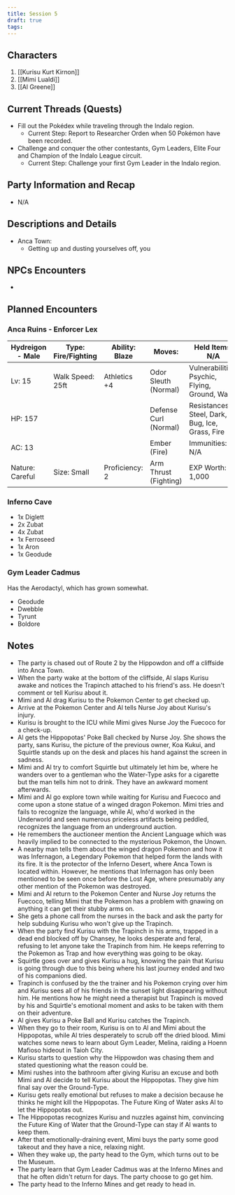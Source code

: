 ```yaml
---
title: Session 5
draft: true
tags:
---
```

## Characters
1. [[Kurisu Kurt Kirnon]]
2. [[Mimi Lualdi]]
3. [[Al Greene]]

## Current Threads (Quests)
 - Fill out the Pokédex while traveling through the Indalo region.
	- Current Step: Report to Researcher Orden when 50 Pokémon have been recorded.
- Challenge and conquer the other contestants, Gym Leaders, Elite Four and Champion of the Indalo League circuit.
	- Current Step: Challenge your first Gym Leader in the Indalo region.

## Party Information and Recap
- N/A

## Descriptions and Details
- Anca Town:
	- Getting up and dusting yourselves off, you

## NPCs Encounters
- 

## Planned Encounters

### Anca Ruins - Enforcer Lex

| Hydreigon - Male | Type: Fire/Fighting | Ability: Blaze | Moves:                | Held Items: N/A                                 |
| ---------------- | ------------------- | -------------- | --------------------- | ----------------------------------------------- |
| Lv: 15           | Walk Speed: 25ft    | Athletics +4   | Odor Sleuth (Normal)  | Vulnerabilities: Psychic, Flying, Ground, Water |
| HP: 157          |                     |                | Defense Curl (Normal) | Resistances: Steel, Dark, Bug, Ice, Grass, Fire |
| AC: 13           |                     |                | Ember (Fire)          | Immunities: N/A                                 |
| Nature: Careful  | Size: Small         | Proficiency: 2 | Arm Thrust (Fighting) | EXP Worth: 1,000                                |
### Inferno Cave
- 1x Diglett
- 2x Zubat
- 4x Zubat
- 1x Ferroseed
- 1x Aron
- 1x Geodude


### Gym Leader Cadmus
Has the Aerodactyl, which has grown somewhat.
- Geodude
- Dwebble
- Tyrunt
- Boldore


## Notes
- The party is chased out of Route 2 by the Hippowdon and off a cliffside into Anca Town.
- When the party wake at the bottom of the cliffside, Al slaps Kurisu awake and notices the Trapinch attached to his friend's ass. He doesn't comment or tell Kurisu about it.
- Mimi and Al drag Kurisu to the Pokemon Center to get checked up. 
- Arrive at the Pokemon Center and Al tells Nurse Joy about Kurisu's injury.
- Kurisu is brought to the ICU while Mimi gives Nurse Joy the Fuecoco for a check-up.
- Al gets the Hippopotas' Poke Ball checked by Nurse Joy. She shows the party, sans Kurisu, the picture of the previous owner, Koa Kukui, and Squirtle stands up on the desk and places his hand against the screen in sadness.
- Mimi and Al try to comfort Squirtle but ultimately let him be, where he wanders over to a gentleman who the Water-Type asks for a cigarette but the man tells him not to drink. They have an awkward moment afterwards.
- Mimi and Al go explore town while waiting for Kurisu and Fuecoco and come upon a stone statue of a winged dragon Pokemon. Mimi tries and fails to recognize the language, while Al, who'd worked in the Underworld and seen numerous priceless artifacts being peddled, recognizes the language from an underground auction. 
- He remembers the auctioneer mention the Ancient Language which was heavily implied to be connected to the mysterious Pokemon, the Unown.
- A nearby man tells them about the winged dragon Pokemon and how it was Infernagon, a Legendary Pokemon that helped form the lands with its fire. It is the protector of the Inferno Desert, where Anca Town is located within. However, he mentions that Infernagon has only been mentioned to be seen once before the Lost Age, where presumably any other mention of the Pokemon was destroyed.
- Mimi and Al return to the Pokemon Center and Nurse Joy returns the Fuecoco, telling Mimi that the Pokemon has a problem with gnawing on anything it can get their stubby arms on. 
- She gets a phone call from the nurses in the back and ask the party for help subduing Kurisu who won't give up the Trapinch.
- When the party find Kurisu with the Trapinch in his arms, trapped in a dead end blocked off by Chansey, he looks desperate and feral, refusing to let anyone take the Trapinch from him. He keeps referring to the Pokemon as Trap and how everything was going to be okay.
- Squirtle goes over and gives Kurisu a hug, knowing the pain that Kurisu is going through due to this being where his last journey ended and two of his companions died.
- Trapinch is confused by the the trainer and his Pokemon crying over him and Kurisu sees all of his friends in the sunset light disappearing without him. He mentions how he might need a therapist but Trapinch is moved by his and Squirtle's emotional moment and asks to be taken with them on their adventure.
- Al gives Kurisu a Poke Ball and Kurisu catches the Trapinch.
- When they go to their room, Kurisu is on to Al and Mimi about the Hippopotas, while Al tries desperately to scrub off the dried blood. Mimi watches some news to learn about Gym Leader, Melina, raiding a Hoenn Mafioso hideout in Taioh City.
- Kurisu starts to question why the Hippowdon was chasing them and stated questioning what the reason could be.
- Mimi rushes into the bathroom after giving Kurisu an excuse and both Mimi and Al decide to tell Kurisu about the Hippopotas. They give him final say over the Ground-Type.
- Kurisu gets really emotional but refuses to make a decision because he thinks he might kill the Hippopotas. The Future King of Water asks Al to let the Hippopotas out.
- The Hippopotas recognizes Kurisu and nuzzles against him, convincing the Future King of Water that the Ground-Type can stay if Al wants to keep them.
- After that emotionally-draining event, Mimi buys the party some good takeout and they have a nice, relaxing night.
- When they wake up, the party head to the Gym, which turns out to be the Museum.
- The party learn that Gym Leader Cadmus was at the Inferno Mines and that he often didn't return for days. The party choose to go get him.
- The party head to the Inferno Mines and get ready to head in.